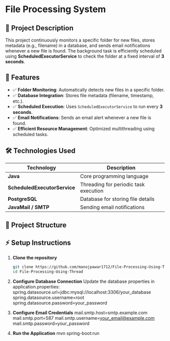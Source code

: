 # File Processing System

## 📌 Project Description
This project continuously monitors a specific folder for new files, stores metadata (e.g., filename) in a database, and sends email notifications whenever a new file is found. The background task is efficiently scheduled using **ScheduledExecutorService** to check the folder at a fixed interval of **3 seconds**.

## 🚀 Features
- ✅ **Folder Monitoring**: Automatically detects new files in a specific folder.
- ✅ **Database Integration**: Stores file metadata (filename, timestamp, etc.).
- ✅ **Scheduled Execution**: Uses `ScheduledExecutorService` to run every **3 seconds**.
- ✅ **Email Notifications**: Sends an email alert whenever a new file is found.
- ✅ **Efficient Resource Management**: Optimized multithreading using scheduled tasks.

## 🛠 Technologies Used
| Technology  | Description |
|-------------|------------|
| **Java** | Core programming language |
| **ScheduledExecutorService** | Threading for periodic task execution |
| **PostgreSQL** | Database for storing file details |
| **JavaMail / SMTP** | Sending email notifications |

## 📂 Project Structure



## ⚡ Setup Instructions
1. **Clone the repository**
   ```sh
   git clone https://github.com/manojpawar1712/File-Processing-Using-Thread.git
   cd File-Processing-Using-Thread

2. **Configure Database Connection**
Update the database properties in application.properties:
spring.datasource.url=jdbc:mysql://localhost:3306/your_database
spring.datasource.username=root
spring.datasource.password=your_password

3. **Configure Email Credentials**
mail.smtp.host=smtp.example.com
mail.smtp.port=587
mail.smtp.username=your_email@example.com
mail.smtp.password=your_password

4. **Run the Application**
   mvn spring-boot:run

